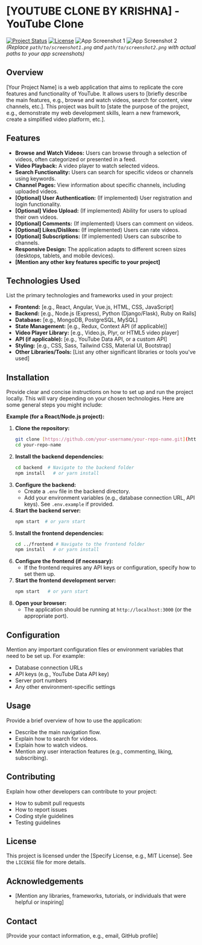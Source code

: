 # [YOUTUBE  CLONE BY KRISHNA] - YouTube Clone

[![Project Status](https://img.shields.io/badge/Status-Development-yellow)](https://github.com/your-username/your-repo-name)
[![License](https://img.shields.io/badge/License-MIT-blue.svg)](https://opensource.org/licenses/MIT)
![App Screenshot 1](path/to/screenshot1.png)
![App Screenshot 2](path/to/screenshot2.png)
*(Replace `path/to/screenshot1.png` and `path/to/screenshot2.png` with actual paths to your app screenshots)*

## Overview

[Your Project Name] is a web application that aims to replicate the core features and functionality of YouTube.  It allows users to [briefly describe the main features, e.g., browse and watch videos, search for content, view channels, etc.]. This project was built to [state the purpose of the project, e.g., demonstrate my web development skills, learn a new framework, create a simplified video platform, etc.].

## Features

* **Browse and Watch Videos:** Users can browse through a selection of videos, often categorized or presented in a feed.
* **Video Playback:** A video player to watch selected videos.
* **Search Functionality:** Users can search for specific videos or channels using keywords.
* **Channel Pages:** View information about specific channels, including uploaded videos.
* **[Optional] User Authentication:** (If implemented) User registration and login functionality.
* **[Optional] Video Upload:** (If implemented) Ability for users to upload their own videos.
* **[Optional] Comments:** (If implemented) Users can comment on videos.
* **[Optional] Likes/Dislikes:** (If implemented) Users can rate videos.
* **[Optional] Subscriptions:** (If implemented) Users can subscribe to channels.
* **Responsive Design:** The application adapts to different screen sizes (desktops, tablets, and mobile devices).
* **[Mention any other key features specific to your project]**

## Technologies Used

List the primary technologies and frameworks used in your project:

* **Frontend:** \[e.g., React, Angular, Vue.js, HTML, CSS, JavaScript]
* **Backend:** \[e.g., Node.js (Express), Python (Django/Flask), Ruby on Rails]
* **Database:** \[e.g., MongoDB, PostgreSQL, MySQL]
* **State Management:** \[e.g., Redux, Context API (if applicable)]
* **Video Player Library:** \[e.g., Video.js, Plyr, or HTML5 video player]
* **API (if applicable):** \[e.g., YouTube Data API, or a custom API]
* **Styling:** \[e.g., CSS, Sass, Tailwind CSS, Material UI, Bootstrap]
* **Other Libraries/Tools:** \[List any other significant libraries or tools you've used]

## Installation

Provide clear and concise instructions on how to set up and run the project locally. This will vary depending on your chosen technologies. Here are some general steps you might include:

**Example (for a React/Node.js project):**

1.  **Clone the repository:**
    ```bash
    git clone [https://github.com/your-username/your-repo-name.git](https://github.com/your-username/your-repo-name.git)
    cd your-repo-name
    ```
2.  **Install the backend dependencies:**
    ```bash
    cd backend  # Navigate to the backend folder
    npm install   # or yarn install
    ```
3.  **Configure the backend:**
    * Create a `.env` file in the backend directory.
    * Add your environment variables (e.g., database connection URL, API keys).  See `.env.example` if provided.
4.  **Start the backend server:**
    ```bash
    npm start  # or yarn start
    ```
5.  **Install the frontend dependencies:**
    ```bash
    cd ../frontend # Navigate to the frontend folder
    npm install   # or yarn install
    ```
6.  **Configure the frontend (if necessary):**
    * If the frontend requires any API keys or configuration, specify how to set them up.
7.  **Start the frontend development server:**
    ```bash
    npm start   # or yarn start
    ```
8.  **Open your browser:**
    * The application should be running at `http://localhost:3000` (or the appropriate port).

## Configuration

Mention any important configuration files or environment variables that need to be set up.  For example:

* Database connection URLs
* API keys (e.g., YouTube Data API key)
* Server port numbers
* Any other environment-specific settings

## Usage

Provide a brief overview of how to use the application:

* Describe the main navigation flow.
* Explain how to search for videos.
* Explain how to watch videos.
* Mention any user interaction features (e.g., commenting, liking, subscribing).

## Contributing

Explain how other developers can contribute to your project:

* How to submit pull requests
* How to report issues
* Coding style guidelines
* Testing guidelines

## License

This project is licensed under the \[Specify License, e.g., MIT License]. See the `LICENSE` file for more details.

## Acknowledgements

* \[Mention any libraries, frameworks, tutorials, or individuals that were helpful or inspiring]

## Contact

\[Provide your contact information, e.g., email, GitHub profile]
